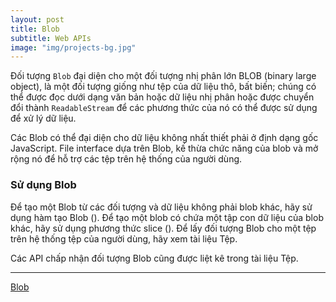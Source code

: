 ```yaml
---
layout: post
title: Blob
subtitle: Web APIs
image: "img/projects-bg.jpg"
---
```


Đối tượng `Blob` đại diện cho một đối tượng nhị phân lớn BLOB (binary large object), là một đối tượng giống như tệp của dữ liệu thô, bất biến; chúng có thể được đọc dưới dạng văn bản hoặc dữ liệu nhị phân hoặc được chuyển đổi thành `ReadableStream` để các phương thức của nó có thể được sử dụng để xử lý dữ liệu.

Các Blob có thể đại diện cho dữ liệu không nhất thiết phải ở định dạng gốc JavaScript. File interface dựa trên Blob, kế thừa chức năng của blob và mở rộng nó để hỗ trợ các tệp trên hệ thống của người dùng.

### Sử dụng Blob

Để tạo một Blob từ các đối tượng và dữ liệu không phải blob khác, hãy sử dụng hàm tạo Blob (). Để tạo một blob có chứa một tập con dữ liệu của blob khác, hãy sử dụng phương thức slice (). Để lấy đối tượng Blob cho một tệp trên hệ thống tệp của người dùng, hãy xem tài liệu Tệp.

Các API chấp nhận đối tượng Blob cũng được liệt kê trong tài liệu Tệp.

-----

[Blob](https://developer.mozilla.org/en-US/docs/Web/API/Blob)